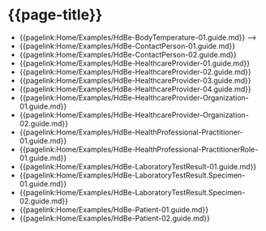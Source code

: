 # {{page-title}}

- {{pagelink:Home/Examples/HdBe-BodyTemperature-01.guide.md}} --> 
- {{pagelink:Home/Examples/HdBe-ContactPerson-01.guide.md}}
- {{pagelink:Home/Examples/HdBe-ContactPerson-02.guide.md}}
- {{pagelink:Home/Examples/HdBe-HealthcareProvider-01.guide.md}}
- {{pagelink:Home/Examples/HdBe-HealthcareProvider-02.guide.md}}
- {{pagelink:Home/Examples/HdBe-HealthcareProvider-03.guide.md}}
- {{pagelink:Home/Examples/HdBe-HealthcareProvider-04.guide.md}}
- {{pagelink:Home/Examples/HdBe-HealthcareProvider-Organization-01.guide.md}}
- {{pagelink:Home/Examples/HdBe-HealthcareProvider-Organization-02.guide.md}}
- {{pagelink:Home/Examples/HdBe-HealthProfessional-Practitioner-01.guide.md}}
- {{pagelink:Home/Examples/HdBe-HealthProfessional-PractitionerRole-01.guide.md}}
- {{pagelink:Home/Examples/HdBe-LaboratoryTestResult-01.guide.md}}
- {{pagelink:Home/Examples/HdBe-LaboratoryTestResult.Specimen-01.guide.md}}
- {{pagelink:Home/Examples/HdBe-LaboratoryTestResult.Specimen-02.guide.md}}
- {{pagelink:Home/Examples/HdBe-Patient-01.guide.md}}
- {{pagelink:Home/Examples/HdBe-Patient-02.guide.md}}
<!-- - {{pagelink:Home/Examples/[CBB-ID]-[number].guide.md}} --> 